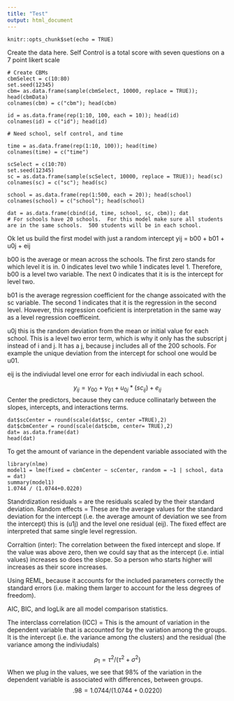 ```yaml
---
title: "Test"
output: html_document
---
```


```{r setup, include=FALSE}
knitr::opts_chunk$set(echo = TRUE)
```
Create the data here.  Self Control is a total score with seven questions on a 7 point likert scale
```{r}
# Create CBMs
cbmSelect = c(10:80)
set.seed(12345)
cbm= as.data.frame(sample(cbmSelect, 10000, replace = TRUE)); head(cbmData)
colnames(cbm) = c("cbm"); head(cbm)

id = as.data.frame(rep(1:10, 100, each = 10)); head(id)
colnames(id) = c("id"); head(id)

# Need school, self control, and time

time = as.data.frame(rep(1:10, 100)); head(time)
colnames(time) = c("time")

scSelect = c(10:70)
set.seed(12345)
sc = as.data.frame(sample(scSelect, 10000, replace = TRUE)); head(sc)
colnames(sc) = c("sc"); head(sc)

school = as.data.frame(rep(1:500, each = 20)); head(school)
colnames(school) = c("school"); head(school)

dat = as.data.frame(cbind(id, time, school, sc, cbm)); dat
# For schools have 20 schools.  For this model make sure all students are in the same schools.  500 students will be in each school.  
```
Ok let us build the first model with just a random intercept
yij = b00 + b01 + u0j + eij

b00 is the average or mean across the schools.  The first zero stands for which level it is in.  0 indicates level two while 1 indicates level 1.  Therefore, b00 is a level two variable.  The next 0 indicates that it is is the intercept for level two.  

b01 is the average regression coefficient for the change assoicated with the sc variable.  The second 1 indicates that it is the regression in the second level.  However, this regression coeficient is interpretation in the same way as a level regression coefficeint.

u0j this is the random deviation from the mean or initial value for each school.  This is a level two error term, which is why it only has the subscript j instead of i and j.  It has a j, because j includes all of the 200 schools.  For example the unique deviation from the intercept for school one would be u01.  

eij is the indiviudal level one error for each indiviudal in each school.  

$${y_{ij} = \gamma_{00} + \gamma_{01} +u_{0j}*(sc_{ij}) + e_{ij}}$$
Center the predictors, because they can reduce collinatarly between the slopes, intercepts, and interactions terms.
```{r}
dat$scCenter = round(scale(dat$sc, center =TRUE),2)
dat$cbmCenter = round(scale(dat$cbm, center= TRUE),2)
dat= as.data.frame(dat)
head(dat)
```
To get the amount of variance in the dependent variable associated with the 
```{r}
library(nlme)
model1 = lme(fixed = cbmCenter ~ scCenter, random = ~1 | school, data = dat)
summary(model1)
1.0744 / (1.0744+0.0220)
```
Standrdization residuals = are the residuals scaled by the their standard deviation.
Random effects = These are the average values for the standard deviation for the intercept (i.e. the average amount of deviation we see from the intercept) this is (u1j) and the level one residual (eij).  The fixed effect are interpreted that same single level regression.

Corraltion (inter): The correlation between the fixed intercept and slope.  If the value was above zero, then we could say that as the intercept (i.e. intial values) increases so does the slope.  So a person who starts higher will increases as their score increases.


Using REML, because it accounts for the included parameters correctly the standard errors (i.e. making them larger to account for the less degrees of freedom). 

AIC, BIC, and logLik are all model comparison statistics.

The interclass correlation (ICC) = This is the amount of variation in the dependent variable that is accounted for by the variation among the groups.  It is the intercept (i.e. the variance among the clusters) and the residual (the variance among the indiviudals)

$${\rho_{1} = {\tau^2 / (\tau^2 +\sigma^2)} }$$
When we plug in the values, we see that 98% of the variation in the dependent variable is associated with differences, between groups.  
$${.98 = {1.0744 / (1.0744 +0.0220)} }$$





